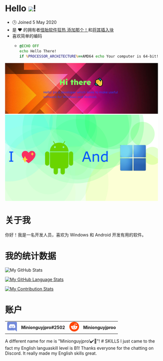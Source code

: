 # Hello <img src="https://media.tenor.com/images/822fb670841c6f6582fefbb82e338a50/tenor.gif" width="30px">!

-   🕒 Joined 5 May 2020
-   是 ❤️ 的拥有者[怪胎软件狂热](https://github.com/FreakinSoftMania),[添加那个！](https://github.com/Adding-That-On)和[将其插入块](https://github.com/Pluging-it-on-block)
-   喜欢简单的编码
    -   ```bat
        @ECHO OFF
        echo Hello There!
        if %PROCESSOR_ARCHITECTURE%==AMD64 echo Your computer is 64-bit!
        ```

![Welcome!](./img/welcome-message.png)![I love Android and Windows!](./img/android-and-windows-fan.png)

# 关于我

你好！我是一名开发人员，喜欢为 Windows 和 Android 开发有用的软件。

# 我的统计数据

![My GitHub Stats](https://github-readme-stats.vercel.app/api/?username=Minionguyjpro&count_private=true&theme=react&showicons=true)

[![My GitHub Language Stats](https://github-readme-stats.vercel.app/api/top-langs/?username=Minionguyjpro&langs_count=5&theme=react)](<>)

[![My Contribution Stats](https://github-contribution-stats.vercel.app/api/?username=Minionguyjpro)](https://github.com/Minionguyjpro/github-contribution-stats/)

# 账户

<table>
  <tr>
    <td align="left"><img src="./img/discord.svg" alt="Minionguyjpro#2502" width="32" height="32"/></td><th>Minionguyjpro#2502</th>
    <td align="left"><img src="./img/reddit.svg" alt="Minionguyjproo" width="32" height="32"/></td><th>Minionguyjproo</th>
  </tr>
</table>
A different name for me is "Minionguyjpro!✔️👏"!
# SKILLS
I just came to the fact my English languaskill level is B1! Thanks everyone for the chatting on Discord. It really made my English skills great.
